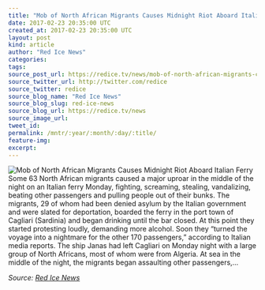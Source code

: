 ```yaml
---
title: "Mob of North African Migrants Causes Midnight Riot Aboard Italian Ferry"
date: 2017-02-23 20:35:00 UTC
created_at: 2017-02-23 20:35:00 UTC
layout: post
kind: article
author: "Red Ice News"
categories: 
tags: 
source_post_url: https://redice.tv/news/mob-of-north-african-migrants-causes-midnight-riot-aboard-italian-ferry
source_twitter_url: http://twitter.com/redice
source_twitter: redice
source_blog_name: "Red Ice News"
source_blog_slug: red-ice-news
source_blog_url: https://redice.tv/news
source_image_url: 
tweet_id:
permalink: /mntr/:year/:month/:day/:title/
feature-img: 
excerpt:
---
```

<img align="left" alt="Mob of North African Migrants Causes Midnight Riot Aboard Italian Ferry" src="https://rdice.net/a/c/n/17/02232130-italian-police-640x480.9cd7b47f.jpg"> Some 63 North African migrants caused a major uproar in the middle of the night on an Italian ferry Monday, fighting, screaming, stealing, vandalizing, beating other passengers and pulling people out of their bunks. The migrants, 29 of whom had been denied asylum by the Italian government and were slated for deportation, boarded the ferry in the port town of Cagliari (Sardinia) and began drinking until the bar closed. At this point they started protesting loudly, demanding more alcohol. Soon they “turned the voyage into a nightmare for the other 170 passengers,” according to Italian media reports. The ship Janas had left Cagliari on Monday night with a large group of North Africans, most of whom were from Algeria. At sea in the middle of the night, the migrants began assaulting other passengers,…<div class="">
    <i>Source: <a href="https://redice.tv/news">Red Ice News</a></i>
</div>

